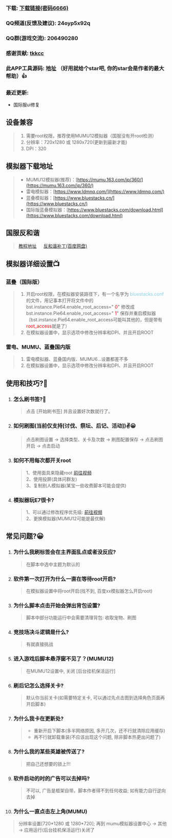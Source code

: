 ### 下载: [下载链接(密码6666)](https://wwos.lanzouj.com/ijA8I1akj9ni)

### QQ频道(反馈及建议): 24oyp5x92q

### QQ群(游戏交流): 206490280 

### 感谢贡献: [tkkcc](https://github.com/tkkcc)

### 此APP工具源码: [地址](https://github.com/boluokk/e7Helper) （好用就给个star吧, 你的star会是作者的最大帮助）👍

### 最近更新: 
- 国际服ui修复

## 设备兼容

> 1. 需要root权限，推荐使用MUMU12模拟器（国服没有开root检测）
> 2. 分辨率：720x1280 或 1280x720(更新到最新才能)
> 3. DPI：320

## 模拟器下载地址

> - MUMU12模拟器(推荐)：[https://mumu.163.com/jp/360/](https://mumu.163.com/jp/360/)
> - 雷电模拟器：[https://www.ldmnq.com/](https://www.ldmnq.com/)
> - 蓝叠模拟器：[https://www.bluestacks.cn/](https://www.bluestacks.cn/)
> - 国际版蓝叠模拟器：[https://www.bluestacks.com/download.html](https://www.bluestacks.com/download.html)

## 国服反和谐
> [教程地址](https://g.nga.cn/read.php?tid=37578061&rand=971) 　 
> [反和谐补丁(百度网盘)](https://pan.baidu.com/s/14kMrOB8fa5jP06HpKwmb1Q?pwd=dfnt#list/path=%2F) 　


## 模拟器详细设置📺

### 蓝叠（国际版）

> 1. 开启root权限，在模拟器安装路径下，有一个名字为   <font color="skyblue">bluestacks.conf</font> 的文件，用记事本打开将文件中的 bst.instance.Pie64.enable_root_access=" <font color="red">0</font>"  修改成  bst.instance.Pie64.enable_root_access=" <font color="red">1</font>" 保存并重启模拟器（bst.instance.Pie64.enable_root_access可能叫其他的，但是带有<font color='red'>root_access</font>就是了）
> 2. 在模拟器设置中，显示选项中修改分辨率和DPI、并且开启ROOT

### 雷电、MUMU、蓝叠国内版

> 1. 雷电模拟器、蓝叠国内版、MUMU6...设置都差不多
> 2. 在模拟器设置中，显示选项中修改分辨率和DPI、并且开启ROOT

## 使用和技巧?🦊
1. ### 怎么刷书签?🍃
   > 点击 [开始刷书签] 并且设置好次数就行了。
2. ### 如何刷图(当前仅支持[讨伐、祭坛、后记、活动])✌️😀
   > 点击刷图设置 -> 选择类型、关卡及次数 -> 刷图配置保存 -> 点击刷图开启 -> 点击启动
3. ### 如何不用每次都开关root 
   >1、使用面具来隐藏root [前往视频](https://www.bilibili.com/video/BV1hX4y1m7YX/?spm_id_from=333.337.search-card.all.click&vd_source=0a11f3e57dadf1233d83ab558c971e40)</br>
   >2、使用投屏(具体问群友)</br>
   >3、复制别人模拟器(某宝一些收费脚本可能会提供)
4. ### 模拟器玩E7很卡?
   >1、可以通过修改程序优先级: [前往视频](https://www.ldmnq.com/forum/45337.html)</br>
   >2、更换模拟器(MUMU12可能是最优解)


## 常见问题?😀
1. ### 为什么我刷标签会在主界面乱点或者没反应?
   > 在脚本中选中主题为默认的
2. ### 软件第一次打开为什么一直在等待root开启?
   > 在模拟器设置中将root开启(找不到, 百度xx模拟器怎么开启root)
3. ### 为什么脚本点击开始会弹出背包设置?
   > 脚本中部分功能运行中会需要清理背包: 收取宠物、刷图
4. ### 竞技场决斗逻辑是什么?
   > 有就直接挑战
5. ### 进入游戏后脚本悬浮窗不见了？(MUMU12)
   > 在MUMU12设置中, 关闭 [后台挂机保活运行]
6. ### 刷后记怎么选择关卡?
   > 默认你当前关卡(如需要特定关卡, 可以通过先点击图到选择角色页面再开启脚本)
7. ### 为什么我卡在更新处?
   > - 重新开启下脚本(多半网络原因, 多开几次，还不行就清除应用缓存)
   > - 再不行就卸载重装(不应该出现这个问题, 除非脚本热更出问题了)
8. ### 为什么我的某些英雄被传送了?
   > 把自己还想要的锁上!!!
9. ### 软件启动的时的广告可以去掉吗?
   > 不可以, 广告是框架自带。脚本作者得不到任何收益; 如有能力自行逆向去掉
10. ### 为什么一直点击左上角(MUMU)
   > 分辨率设置[720\*1280 或 1280\*720]; 再到 mumu模拟器设置中心 -> 其他 -> 应用运行(后台挂机保活运行)关闭了

